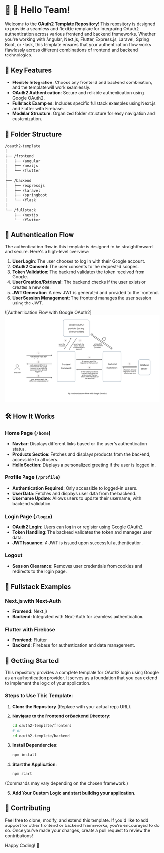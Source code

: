 # 👋 👋 Hello Team!

Welcome to the **OAuth2 Template Repository**! This repository is designed to provide a seamless and flexible template for integrating OAuth2 authentication across various frontend and backend frameworks. Whether you're working with Angular, Next.js, Flutter, Express.js, Laravel, Spring Boot, or Flask, this template ensures that your authentication flow works flawlessly across different combinations of frontend and backend technologies.

## 🚀 Key Features

- **Flexible Integration**: Choose any frontend and backend combination, and the template will work seamlessly.
- **OAuth2 Authentication**: Secure and reliable authentication using Google OAuth2.
- **Fullstack Examples**: Includes specific fullstack examples using Next.js and Flutter with Firebase.
- **Modular Structure**: Organized folder structure for easy navigation and customization.

## 📂 Folder Structure
```
/oauth2-template
│
├── /frontend
│   ├── /angular
│   ├── /nextjs
│   └── /flutter
│
├── /backend
│   ├── /expressjs
│   ├── /laravel
│   ├── /springboot
│   └── /flask
│
└── /fullstack
    ├── /nextjs
    └── /flutter
```

## 🔄 Authentication Flow

The authentication flow in this template is designed to be straightforward and secure. Here's a high-level overview:

1. **User Login**: The user chooses to log in with their Google account.
2. **OAuth2 Consent**: The user consents to the requested scopes.
3. **Token Validation**: The backend validates the token received from Google.
4. **User Creation/Retrieval**: The backend checks if the user exists or creates a new one.
5. **JWT Generation**: A new JWT is generated and provided to the frontend.
6. **User Session Management**: The frontend manages the user session using the JWT.

![Authentication Flow with Google OAuth2]![Authentication Flow](img/oauth2_flow.png)

## 🛠️ How It Works

### Home Page (`/home`)
- **Navbar**: Displays different links based on the user's authentication status.
- **Products Section**: Fetches and displays products from the backend, accessible to all users.
- **Hello Section**: Displays a personalized greeting if the user is logged in.

### Profile Page (`/profile`)
- **Authentication Required**: Only accessible to logged-in users.
- **User Data**: Fetches and displays user data from the backend.
- **Username Update**: Allows users to update their username, with backend validation.

### Login Page (`/login`)
- **OAuth2 Login**: Users can log in or register using Google OAuth2.
- **Token Handling**: The backend validates the token and manages user data.
- **JWT Issuance**: A JWT is issued upon successful authentication.

### Logout
- **Session Clearance**: Removes user credentials from cookies and redirects to the login page.

## 🧩 Fullstack Examples

### Next.js with Next-Auth
- **Frontend**: Next.js
- **Backend**: Integrated with Next-Auth for seamless authentication.

### Flutter with Firebase
- **Frontend**: Flutter
- **Backend**: Firebase for authentication and data management.

## 🚀 Getting Started

This repository provides a complete template for OAuth2 login using Google as an authentication provider. It serves as a foundation that you can extend to implement the logic of your application.

### Steps to Use This Template:

1. **Clone the Repository** (Replace with your actual repo URL).
2. **Navigate to the Frontend or Backend Directory**:
   ```bash
   cd oauth2-template/frontend
   # or
   cd oauth2-template/backend

3. **Install Dependencies**:
   ```bash
   npm install

4. **Start the Application**:

   ```bash
   npm start

(Commands may vary depending on the chosen framework.)

5. **Add Your Custom Logic and start building your application.**


## 🤝 Contributing

Feel free to clone, modify, and extend this template. If you'd like to add support for other frontend or backend frameworks, you’re encouraged to do so. Once you've made your changes, create a pull request to review the contributions!


Happy Coding! 🎉

